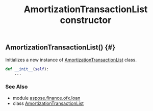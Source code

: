 ﻿---
title: AmortizationTransactionList constructor
second_title: Aspose.Finance for Python via .NET API References
description: 
type: docs
weight: 10
url: /python-net/aspose.finance.ofx.loan/amortizationtransactionlist/__init__/
is_root: false
---

## AmortizationTransactionList() {#}

Initializes a new instance of [AmortizationTransactionList](/finance/python-net/aspose.finance.ofx.loan/amortizationtransactionlist) class.



```python
def __init__(self):
    ...
```





### See Also
* module [aspose.finance.ofx.loan](../../)
* class [AmortizationTransactionList](/finance/python-net/aspose.finance.ofx.loan/amortizationtransactionlist)
